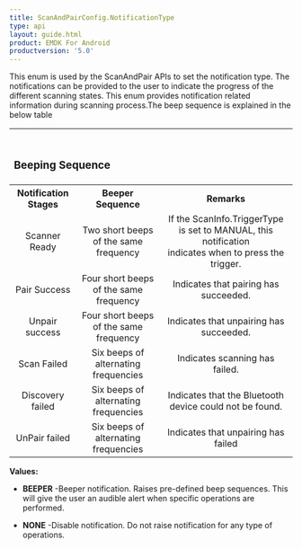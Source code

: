 ```yaml
---
title: ScanAndPairConfig.NotificationType
type: api
layout: guide.html
product: EMDK For Android
productversion: '5.0'
---
```



This enum is used by the ScanAndPair APIs to set the notification type. 
 The notifications can be provided to the user to indicate the progress of the
 different scanning states. This enum provides notification related
 information during scanning process.The beep sequence is explained in the
 below table
 <TABLE>
 
 <TR ALIGN="LEFT">
 <TH COLSPAN="3">
 <H3><BR>
 Beeping Sequence</H3></TH>
 </TR>
  <TR>
 <TH>Notification Stages</TH>
 <TH>Beeper Sequence</TH>
 <TH>Remarks</TH>
  </TR>
 <TR ALIGN="CENTER">
 <TD>Scanner Ready</TD>
 <TD>Two short beeps of the same frequency</TD>
 <TD>If the ScanInfo.TriggerType is set to MANUAL, this notification <BR>
 indicates when to press the trigger.</TD>
 </TR>
 <TR ALIGN="CENTER">
 <TD>Pair Success</TD>
 <TD>Four short beeps of the same frequency</TD>
 <TD>Indicates that pairing has succeeded.</TD>
 </TR>
 <TR ALIGN="CENTER">
 <TD>Unpair success</TD>
 <TD>Four short beeps of the same frequency</TD>
 <TD>Indicates that unpairing has succeeded.</TD>
 </TR>
 <TR ALIGN="CENTER">
 <TD>Scan Failed</TD>
 <TD>Six beeps of alternating frequencies</TD>
 <TD>Indicates scanning has failed.</TD>
 </TR>
 <TR ALIGN="CENTER">
 <TD>Discovery failed</TD>
 <TD>Six beeps of alternating frequencies</TD>
 <TD>Indicates that the Bluetooth device could not be found.</TD>
 </TR>
 <TR ALIGN="CENTER">
 <TD>UnPair failed</TD>
 <TD>Six beeps of alternating frequencies</TD>
 <TD>Indicates that unpairing has failed</TD>
 </TR>
 </TABLE>

**Values:**

* **BEEPER** -Beeper notification. Raises pre-defined beep sequences. This will give the user 
 an audible alert when specific operations are performed.

* **NONE** -Disable notification. Do not raise notification for any type of operations.


